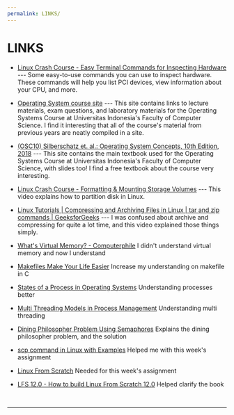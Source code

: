 ```yaml
---
permalink: LINKS/
---
```


# LINKS

* [Linux Crash Course - Easy Terminal Commands for Inspecting Hardware](https://youtu.be/oGyJr-iUwt8?si=59V2boc0XfmlFekg) --- 
Some easy-to-use commands you can use to inspect hardware. 
These commands will help you list PCI devices, view information about your CPU, and more.

* [Operating System course site](https://os.vlsm.org/) ---
  This site contains links to lecture materials, exam questions, and laboratory materials for the Operating Systems Course at Universitas Indonesia's Faculty of Computer Science.
  I find it interesting that all of the course's material from previous years are neatly compiled in a site.

* [(OSC10) Silberschatz et. al.: Operating System Concepts, 10th Edition, 2018](https://www.os-book.com/OS10/) ---
  This site contains the main textbook used for the Operating Systems Course at Universitas Indonesia's Faculty of Computer Science, with slides too!
  I find a free textbook about the course very interesting.

* [Linux Crash Course - Formatting & Mounting Storage Volumes](https://www.youtube.com/watch?v=2Z6ouBYfZr8) ---
  This video explains how to partition disk in Linux.

* [Linux Tutorials | Compressing and Archiving Files in Linux | tar and zip commands | GeeksforGeeks](https://www.youtube.com/watch?v=KucqplDh7LI) ---
  I was confused about archive and compressing for quite a lot time, and this video explained those things simply.

* [What's Virtual Memory? - Computerphile](https://www.youtube.com/watch?v=5lFnKYCZT5o)
  I didn't understand virtual memory and now I understand

* [Makefiles Make Your Life Easier](https://www.youtube.com/watch?v=yWLkyN_Satk)
  Increase my understanding on makefile in C

* [States of a Process in Operating Systems](https://www.geeksforgeeks.org/states-of-a-process-in-operating-systems/)
  Understanding processes better

* [Multi Threading Models in Process Management](https://www.geeksforgeeks.org/multi-threading-models-in-process-management/)
  Understanding multi threading

* [Dining Philosopher Problem Using Semaphores](https://www.geeksforgeeks.org/dining-philosopher-problem-using-semaphores/)
  Explains the dining philosopher problem, and the solution

* [scp command in Linux with Examples](https://www.geeksforgeeks.org/scp-command-in-linux-with-examples/)
  Helped me with this week's assignment

* [Linux From Scratch]((https://www.linuxfromscratch.org/lfs/view/12.0/))
  Needed for this week's assignment

* [LFS 12.0 - How to build Linux From Scratch 12.0](https://www.youtube.com/playlist?list=PLyc5xVO2uDsA5QPbtj_eYU8J0qrvU6315)
  Helped clarify the book

  

<br>
<hr>
